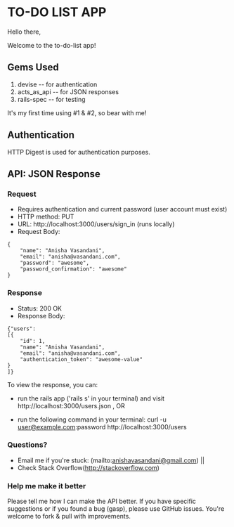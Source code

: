 # TO-DO LIST APP

Hello there,

Welcome to the to-do-list app!

## Gems Used

1. devise -- for authentication 
2. acts_as_api -- for JSON responses
3. rails-spec -- for testing

It's my first time using #1 & #2, so bear with me! 

## Authentication

HTTP Digest is used for authentication purposes.

## API: JSON Response

### Request

* Requires authentication and current password (user account must exist)
* HTTP method: PUT
* URL: http://localhost:3000/users/sign_in (runs locally)
* Request Body:

```
{
    "name": "Anisha Vasandani",
    "email": "anisha@vasandani.com",
    "password": "awesome",
    "password_confirmation": "awesome"
}
```

### Response

* Status: 200 OK
* Response Body:

```
{"users":
[{
    "id": 1,
    "name": "Anisha Vasandani",
    "email": "anisha@vasandani.com",
    "authentication_token": "awesome-value"
}
]}
```

To view the response, you can:

* run the rails app ('rails s' in your terminal) and visit http://localhost:3000/users.json , OR

* run the following command in your terminal:
curl -u user@example.com:password http://localhost:3000/users


### Questions?

* Email me if you're stuck: (mailto:anishavasandani@gmail.com) || 
* Check Stack Overflow(http://stackoverflow.com)

### Help me make it better

Please tell me how I can make the API better. If you have specific suggestions or if you found a bug (gasp), please use GitHub issues. You're welcome to fork & pull with improvements.

